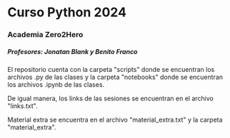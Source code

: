 # Curso Python 2024
### Academia Zero2Hero

##### Profesores: Jonatan Blank y Benito Franco

El repositorio cuenta con la carpeta "scripts" donde se encuentran los archivos .py de las clases y la carpeta "notebooks" donde se encuentran los archivos .ipynb de las clases.

De igual manera, los links de las sesiones se encuentran en el archivo "links.txt".

Material extra se encuentra en el archivo "material_extra.txt" y la carpeta "material_extra".